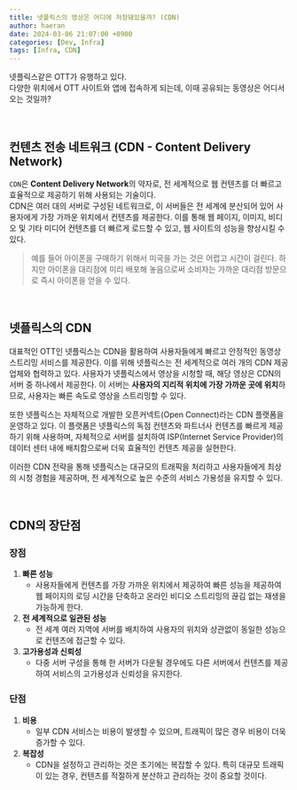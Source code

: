 ```yaml
---
title: 넷플릭스의 영상은 어디에 저장돼있을까? (CDN)
author: haeran
date: 2024-03-06 21:07:00 +0900
categories: [Dev, Infra]
tags: [Infra, CDN]
---
```


넷플릭스같은 OTT가 유행하고 있다. <br/>
다양한 위치에서 OTT 사이트와 앱에 접속하게 되는데, 이때 공유되는 동영상은 어디서 오는 것일까?

<br/>

## 컨텐츠 전송 네트워크 (CDN - Content Delivery Network)

`CDN`은 **Content Delivery Network**의 약자로, 전 세계적으로 웹 컨텐츠를 더 빠르고 효율적으로 제공하기 위해 사용되는 기술이다.<br/>
CDN은 여러 대의 서버로 구성된 네트워크로, 이 서버들은 전 세계에 분산되어 있어 사용자에게 가장 가까운 위치에서 컨텐츠를 제공한다. 이를 통해 웹 페이지, 이미지, 비디오 및 기타 미디어 컨텐츠를 더 빠르게 로드할 수 있고, 웹 사이트의 성능을 향상시킬 수 있다.

> 예를 들어 아이폰을 구매하기 위해서 미국을 가는 것은 어렵고 시간이 걸린다. 하지만 아이폰을 대리점에 미리 배포해 놓음으로써 소비자는 가까운 대리점 방문으로 즉시 아이폰을 얻을 수 있다.

<br/>

## 넷플릭스의 CDN

대표적인 OTT인 넷플릭스는 CDN을 활용하여 사용자들에게 빠르고 안정적인 동영상 스트리밍 서비스를 제공한다. 이를 위해 넷플릭스는 전 세계적으로 여러 개의 CDN 제공업체와 협력하고 있다. 사용자가 넷플릭스에서 영상을 시청할 때, 해당 영상은 CDN의 서버 중 하나에서 제공한다. 이 서버는 **사용자의 지리적 위치에 가장 가까운 곳에 위치**하므로, 사용자는 빠른 속도로 영상을 스트리밍할 수 있다.

또한 넷플릭스는 자체적으로 개발한 오픈커넥트(Open Connect)라는 CDN 플랫폼을 운영하고 있다. 이 플랫폼은 넷플릭스의 독점 컨텐츠와 파트너사 컨텐츠를 빠르게 제공하기 위해 사용하며, 자체적으로 서버를 설치하여 ISP(Internet Service Provider)의 데이터 센터 내에 배치함으로써 더욱 효율적인 컨텐츠 제공을 실현한다.

이러한 CDN 전략을 통해 넷플릭스는 대규모의 트래픽을 처리하고 사용자들에게 최상의 시청 경험을 제공하며, 전 세계적으로 높은 수준의 서비스 가용성을 유지할 수 있다.

<br/>

## CDN의 장단점

### 장점

1. **빠른 성능**
    - 사용자들에게 컨텐츠를 가장 가까운 위치에서 제공하여 빠른 성능을 제공하여 웹 페이지의 로딩 시간을 단축하고 온라인 비디오 스트리밍의 끊김 없는 재생을 가능하게 한다.
2. **전 세계적으로 일관된 성능**
    - 전 세계 여러 지역에 서버를 배치하여 사용자의 위치와 상관없이 동일한 성능으로 컨텐츠에 접근할 수 있다.
3. **고가용성과 신뢰성**
    - 다중 서버 구성을 통해 한 서버가 다운될 경우에도 다른 서버에서 컨텐츠를 제공하여 서비스의 고가용성과 신뢰성을 유지한다.

### 단점
1. **비용**
    - 일부 CDN 서비스는 비용이 발생할 수 있으며, 트래픽이 많은 경우 비용이 더욱 증가할 수 있다.
2. **복잡성**
    - CDN을 설정하고 관리하는 것은 초기에는 복잡할 수 있다. 특히 대규모 트래픽이 있는 경우, 컨텐츠를 적절하게 분산하고 관리하는 것이 중요할 것이다.

<br/>